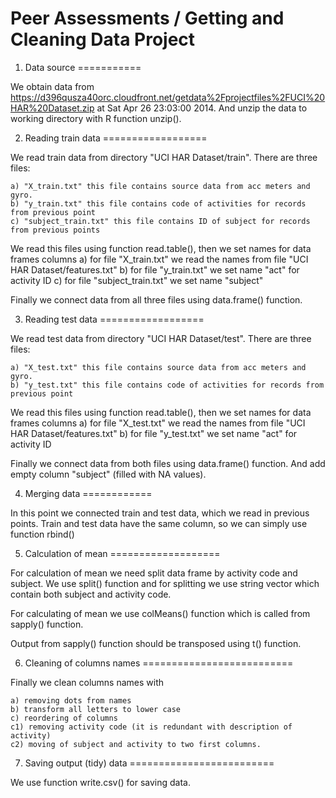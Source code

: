 Peer Assessments / Getting and Cleaning Data Project
====================================================

1) Data source
===========

We obtain data from https://d396qusza40orc.cloudfront.net/getdata%2Fprojectfiles%2FUCI%20HAR%20Dataset.zip at Sat Apr 26 23:03:00 2014. And unzip the data to working directory with R function unzip().



2) Reading train data
==================

We read train data from directory "UCI HAR Dataset/train". There are three files:

	a) "X_train.txt" this file contains source data from acc meters and gyro.
	b) "y_train.txt" this file contains code of activities for records from previous point
	c) "subject_train.txt" this file contains ID of subject for records from previous points

We read this files using function read.table(), then we set names for data frames columns 
	a) for file "X_train.txt" we read the names from file "UCI HAR Dataset/features.txt"
	b) for file "y_train.txt" we set name "act" for activity ID
	c) for file "subject_train.txt" we set name "subject"

Finally we connect data from all three files using data.frame() function.


3) Reading test data
==================

We read test data from directory "UCI HAR Dataset/test". There are three files:

	a) "X_test.txt" this file contains source data from acc meters and gyro.
	b) "y_test.txt" this file contains code of activities for records from previous point

We read this files using function read.table(), then we set names for data frames columns 
	a) for file "X_test.txt" we read the names from file "UCI HAR Dataset/features.txt"
	b) for file "y_test.txt" we set name "act" for activity ID

Finally we connect data from both files using data.frame() function. And add empty column "subject" (filled with NA values).



4) Merging data
============

In this point we connected train and test data, which we read in previous points. Train and test data have the same column, so we can simply use function rbind()



5) Calculation of mean
===================

For calculation of mean we need split data frame by activity code and subject. We use split() function and for splitting we use string vector which contain both subject and activity code.

For calculating of mean we use colMeans() function which is called from sapply() function.

Output from sapply() function should be transposed using t() function.




6) Cleaning of columns names
==========================

Finally we clean columns names with

	a) removing dots from names 
	b) transform all letters to lower case
	c) reordering of columns
	c1) removing activity code (it is redundant with description of activity)
	c2) moving of subject and activity to two first columns.

7) Saving output (tidy) data
=========================

We use function write.csv() for saving data.



